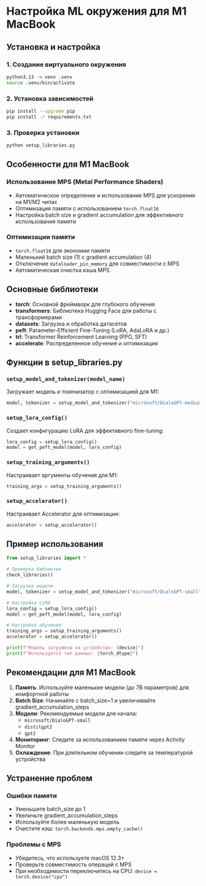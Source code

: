 # Настройка ML окружения для M1 MacBook

## Установка и настройка

### 1. Создание виртуального окружения
```bash
python3.13 -m venv .venv
source .venv/bin/activate
```

### 2. Установка зависимостей
```bash
pip install --upgrade pip
pip install -r requirements.txt
```

### 3. Проверка установки
```bash
python setup_libraries.py
```

## Особенности для M1 MacBook

### Использование MPS (Metal Performance Shaders)
- Автоматическое определение и использование MPS для ускорения на M1/M2 чипах
- Оптимизация памяти с использованием `torch.float16`
- Настройка batch size и gradient accumulation для эффективного использования памяти

### Оптимизации памяти
- `torch.float16` для экономии памяти
- Маленький batch size (1) с gradient accumulation (4)
- Отключение `dataloader_pin_memory` для совместимости с MPS
- Автоматическая очистка кэша MPS

## Основные библиотеки

- **torch**: Основной фреймворк для глубокого обучения
- **transformers**: Библиотека Hugging Face для работы с трансформерами
- **datasets**: Загрузка и обработка датасетов
- **peft**: Parameter-Efficient Fine-Tuning (LoRA, AdaLoRA и др.)
- **trl**: Transformer Reinforcement Learning (PPO, SFT)
- **accelerate**: Распределенное обучение и оптимизация

## Функции в setup_libraries.py

### `setup_model_and_tokenizer(model_name)`
Загружает модель и токенизатор с оптимизацией для M1:
```python
model, tokenizer = setup_model_and_tokenizer("microsoft/DialoGPT-medium")
```

### `setup_lora_config()`
Создает конфигурацию LoRA для эффективного fine-tuning:
```python
lora_config = setup_lora_config()
model = get_peft_model(model, lora_config)
```

### `setup_training_arguments()`
Настраивает аргументы обучения для M1:
```python
training_args = setup_training_arguments()
```

### `setup_accelerator()`
Настраивает Accelerator для оптимизации:
```python
accelerator = setup_accelerator()
```

## Пример использования

```python
from setup_libraries import *

# Проверка библиотек
check_libraries()

# Загрузка модели
model, tokenizer = setup_model_and_tokenizer("microsoft/DialoGPT-small")

# Настройка LoRA
lora_config = setup_lora_config()
model = get_peft_model(model, lora_config)

# Настройка обучения
training_args = setup_training_arguments()
accelerator = setup_accelerator()

print(f"Модель загружена на устройство: {device}")
print(f"Используется тип данных: {torch_dtype}")
```

## Рекомендации для M1 MacBook

1. **Память**: Используйте маленькие модели (до 7B параметров) для комфортной работы
2. **Batch Size**: Начинайте с batch_size=1 и увеличивайте gradient_accumulation_steps
3. **Модели**: Рекомендуемые модели для начала:
   - `microsoft/DialoGPT-small`
   - `distilgpt2`
   - `gpt2`
4. **Мониторинг**: Следите за использованием памяти через Activity Monitor
5. **Охлаждение**: При длительном обучении следите за температурой устройства

## Устранение проблем

### Ошибки памяти
- Уменьшите batch_size до 1
- Увеличьте gradient_accumulation_steps
- Используйте более маленькую модель
- Очистите кэш: `torch.backends.mps.empty_cache()`

### Проблемы с MPS
- Убедитесь, что используете macOS 12.3+
- Проверьте совместимость операций с MPS
- При необходимости переключитесь на CPU: `device = torch.device("cpu")`
